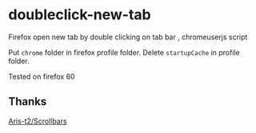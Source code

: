 # doubleclick-new-tab
Firefox open new tab by double clicking on tab bar , chromeuserjs script 

Put `chrome` folder in firefox profile folder. Delete `startupCache` in profile folder.

Tested on firefox 60

## Thanks

[Aris-t2/Scrollbars](https://github.com/Aris-t2/Scrollbars)

